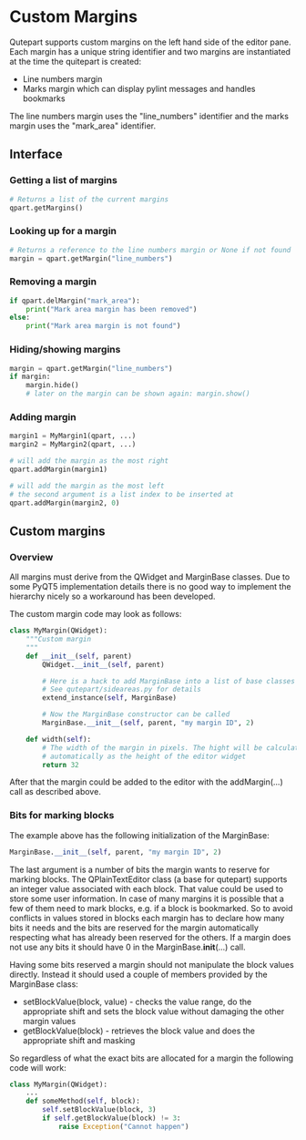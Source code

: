 # Custom Margins

Qutepart supports custom margins on the left hand side of the editor pane.
Each margin has a unique string identifier and two margins are instantiated at
the time the quitepart is created:

* Line numbers margin
* Marks margin which can display pylint messages and handles bookmarks

The line numbers margin uses the "line_numbers" identifier and the marks margin
uses the "mark_area" identifier.


## Interface

### Getting a list of margins

```python
# Returns a list of the current margins
qpart.getMargins()
```

### Looking up for a margin

```python
# Returns a reference to the line numbers margin or None if not found
margin = qpart.getMargin("line_numbers")
```

### Removing a margin

```python
if qpart.delMargin("mark_area"):
    print("Mark area margin has been removed")
else:
    print("Mark area margin is not found")
```

### Hiding/showing margins

```python
margin = qpart.getMargin("line_numbers")
if margin:
    margin.hide()
    # later on the margin can be shown again: margin.show()
```


### Adding margin

```python
margin1 = MyMargin1(qpart, ...)
margin2 = MyMargin2(qpart, ...)

# will add the margin as the most right
qpart.addMargin(margin1)

# will add the margin as the most left
# the second argument is a list index to be inserted at
qpart.addMargin(margin2, 0)
```


## Custom margins

### Overview

All margins must derive from the QWidget and MarginBase classes. Due to some
PyQT5 implementation details there is no good way to implement the hierarchy
nicely so a workaround has been developed.

The custom margin code may look as follows:

```python
class MyMargin(QWidget):
    """Custom margin
    """
    def __init__(self, parent)
        QWidget.__init__(self, parent)

        # Here is a hack to add MarginBase into a list of base classes
        # See qutepart/sideareas.py for details
        extend_instance(self, MarginBase)

        # Now the MarginBase constructor can be called
        MarginBase.__init__(self, parent, "my margin ID", 2)

    def width(self):
        # The width of the margin in pixels. The hight will be calculated
        # automatically as the height of the editor widget
        return 32
```

After that the margin could be added to the editor with the addMargin(...)
call as described above.


### Bits for marking blocks

The example above has the following initialization of the MarginBase:

```python
MarginBase.__init__(self, parent, "my margin ID", 2)
```

The last argument is a number of bits the margin wants to reserve for marking
blocks. The QPlainTextEditor class (a base for qutepart) supports an integer
value associated with each block. That value could be used to store some
user information. In case of many margins it is possible that a few of them
need to mark blocks, e.g. if a block is bookmarked. So to avoid conflicts
in values stored in blocks each margin has to declare how many bits it needs and
the bits are reserved for the margin automatically respecting what has already
been reserved for the others. If a margin does not use any bits it should
have 0 in the MarginBase.__init__(...) call.

Having some bits reserved a margin should not manipulate the block values directly.
Instead it should used a couple of members provided by the MarginBase class:

* setBlockValue(block, value) - checks the value range, do the appropriate
  shift and sets the block value without damaging the other margin values
* getBlockValue(block) - retrieves the block value and does the appropriate
  shift and masking

So regardless of what the exact bits are allocated for a margin the following
code will work:

```python
class MyMargin(QWidget):
    ...
    def someMethod(self, block):
        self.setBlockValue(block, 3)
        if self.getBlockValue(block) != 3:
            raise Exception("Cannot happen")
```

